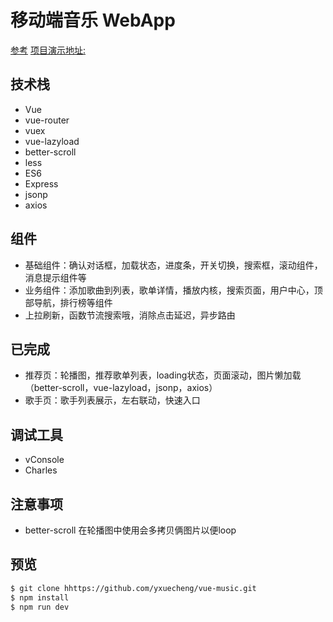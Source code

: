 
# 移动端音乐 WebApp

[参考](https://github.com/yxuecheng/vue-music-webapp)
[项目演示地址:](https://yxuecheng.github.io/vueMusic/dist/)

## 技术栈

- Vue
- vue-router
- vuex
- vue-lazyload
- better-scroll
- less
- ES6
- Express
- jsonp
- axios

## 组件

- 基础组件：确认对话框，加载状态，进度条，开关切换，搜索框，滚动组件，消息提示组件等
- 业务组件：添加歌曲到列表，歌单详情，播放内核，搜索页面，用户中心，顶部导航，排行榜等组件
- 上拉刷新，函数节流搜索哦，消除点击延迟，异步路由

## 已完成

- 推荐页：轮播图，推荐歌单列表，loading状态，页面滚动，图片懒加载（better-scroll，vue-lazyload，jsonp，axios）
- 歌手页：歌手列表展示，左右联动，快速入口

## 调试工具 

- vConsole
- Charles

## 注意事项

- better-scroll 在轮播图中使用会多拷贝俩图片以便loop

## 预览

``` bash
$ git clone hhttps://github.com/yxuecheng/vue-music.git
$ npm install
$ npm run dev
```
